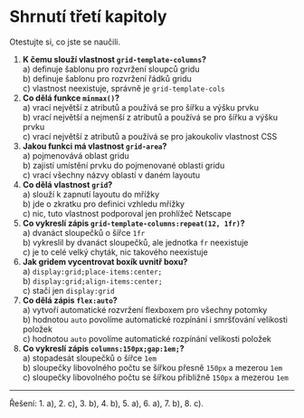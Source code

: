 <div class="colored-box pbb-a" markdown="1">

# Shrnutí třetí kapitoly

Otestujte si, co jste se naučili.

1. **K čemu slouží vlastnost `grid-template-columns`?**  
a) definuje šablonu pro rozvržení sloupců gridu  
b) definuje šablonu pro rozvržení řádků gridu  
c) vlastnost neexistuje, správně je `grid-template-cols`
1. **Co dělá funkce `minmax()`?**  
a) vrací největší z atributů a používá se pro šířku a výšku prvku  
b) vrací největší a nejmenší z atributů a používá se pro šířku a výšku prvku  
c) vrací největší z atributů a používá se pro jakoukoliv vlastnost CSS
1. **Jakou funkci má vlastnost `grid-area`?**  
a) pojmenovává oblast gridu  
b) zajistí umístění prvku do pojmenované oblasti gridu  
c) vrací všechny názvy oblastí v daném layoutu
1. **Co dělá vlastnost `grid`?**  
a) slouží k zapnutí layoutu do mřížky  
b) jde o zkratku pro definici vzhledu mřížky  
c) nic, tuto vlastnost podporoval jen prohlížeč Netscape
1. **Co vykreslí zápis `grid-template-columns:repeat(12, 1fr)`?**  
a) dvanáct sloupečků o šířce `1fr`  
b) vykreslil by dvanáct sloupečků, ale jednotka `fr` neexistuje  
c) je to celé velký chyták, nic takového neexistuje
1. **Jak gridem vycentrovat boxík uvnitř boxu?**  
a) `display:grid;place-items:center;`  
b) `display:grid;align-items:center;`  
c) stačí jen `display:grid`
1. **Co dělá zápis `flex:auto`?**  
a) vytvoří automatické rozvržení flexboxem pro všechny potomky  
b) hodnotou `auto` povolíme automatické rozpínání i smršťování velikosti položek  
c) hodnotou `auto` povolíme automatické rozpínání velikosti položek  
1. **Co vykreslí zápis `columns:150px;gap:1em;`?**  
a) stopadesát sloupečků o šířce `1em`  
b) sloupečky libovolného počtu se šířkou přesně `150px` a mezerou `1em`  
c) sloupečky libovolného počtu se šířkou přibližně `150px` a mezerou `1em`

---

Řešení: 1. a), 2. c), 3. b), 4. b), 5. a), 6. a), 7. b), 8. c).

</div>
